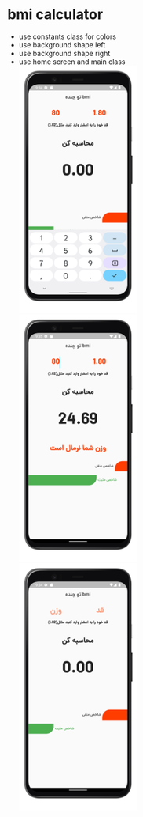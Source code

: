 # bmi calculator

- use constants class for colors
- use background shape left 
- use background shape right 
- use home screen and main class <br>
<img src="1.png" with="500" height="500"> <img src="2.png" with="500" height="500">  <img src="3.png" with="500" height="500">
